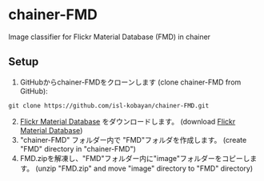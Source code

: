 # chainer-FMD
Image classifier for Flickr Material Database (FMD) in chainer

## Setup

1. GitHubからchainer-FMDをクローンします
(clone chainer-FMD from GitHub):
```
git clone https://github.com/isl-kobayan/chainer-FMD.git
```
2. [Flickr Material Database](http://people.csail.mit.edu/celiu/CVPR2010/FMD/FMD.zip) をダウンロードします。 (download [Flickr Material Database](http://people.csail.mit.edu/celiu/CVPR2010/FMD/FMD.zip))
3. "chainer-FMD" フォルダー内で "FMD"フォルダを作成します。 (create "FMD" directory in "chainer-FMD")
4. FMD.zipを解凍し、"FMD"フォルダー内に"image"フォルダーをコピーします。 (unzip "FMD.zip" and move "image" directory to "FMD" directory)
